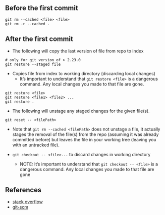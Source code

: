 ## Before the first commit

```
git rm --cached <file> <file>
git rm -r --cached .
```


## After the first commit

- The following will copy the last version of file from repo to index
```
# only for git version of > 2.23.0
git restore --staged file
```

- Copies file from index to working directory (discarding local changes)
  - It’s important to understand that `git restore <file>` is a dangerous command.
    Any local changes you made to that file are gone.
```
git restore <file>
git restore <file1> <file2> ...
git restore .
```

- The following will unstage any staged changes for the given file(s).
```
git reset -- <filePath>
```

- Note that `git rm --cached <filePath>` does not unstage a file, it actually
  stages the removal of the file(s) from the repo (assuming it was already
  committed before) but leaves the file in your working tree (leaving you with
  an untracked file).

- `git checkout -- <file>...` to discard changes in working directory
  - NOTE: It’s important to understand that `git checkout -- <file>` is
    a dangerous command. Any local changes you made to that file are gone


## References

- [stack overflow](https://stackoverflow.com/questions/6919121/why-there-are-two-ways-to-unstage-a-file-in-git)
- [git-scm](https://git-scm.com/book/en/v2/Git-Basics-Undoing-Things)
